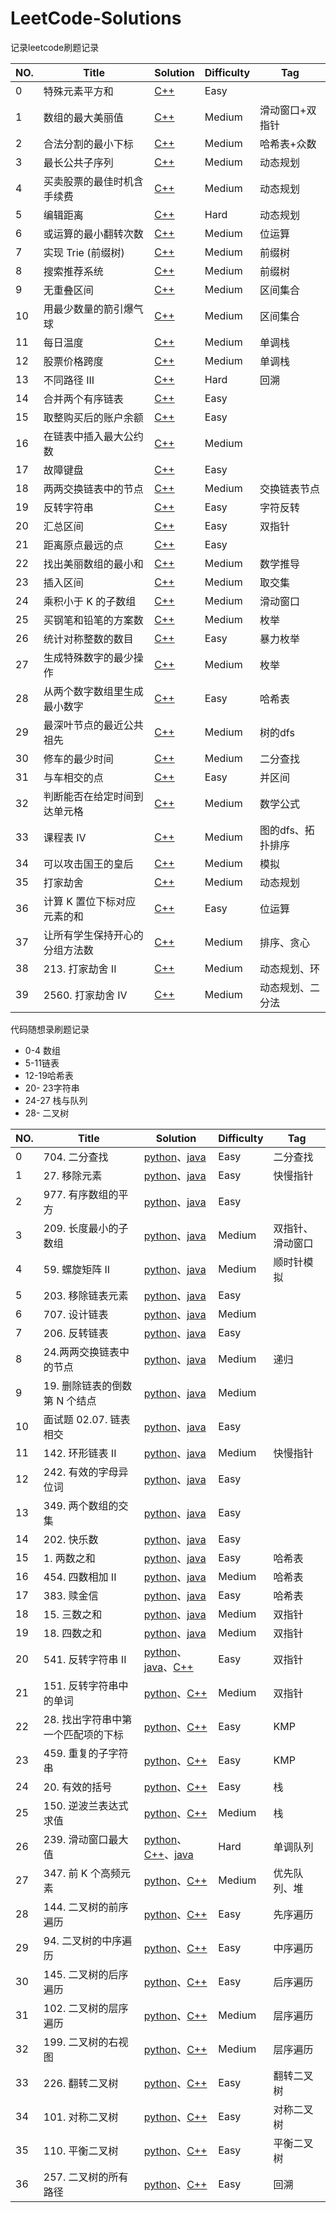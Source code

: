 # LeetCode-Solutions
记录leetcode刷题记录

| NO.  | Title                      | Solution                                                     | Difficulty | Tag             |
| ---- | -------------------------- | ------------------------------------------------------------ | ---------- | --------------- |
| 0    | 特殊元素平方和             | [C++](6889.%20特殊元素平方和/solution.cpp)                   | Easy       |                 |
| 1    | 数组的最大美丽值           | <a href="6929. 数组的最大美丽值/solution.cpp">C++</a>        | Medium     | 滑动窗口+双指针 |
| 2    | 合法分割的最小下标         | [C++](6927.%20合法分割的最小下标/solution.cpp)               | Medium     | 哈希表+众数     |
| 3    | 最长公共子序列             | [C++](1143.%20最长公共子序列/solution.cpp)                   | Medium     | 动态规划        |
| 4    | 买卖股票的最佳时机含手续费 | [C++](714.%20买卖股票的最佳时机含手续费/solution.cpp)        | Medium     | 动态规划        |
| 5    | 编辑距离                   | [C++](72.%20编辑距离/solution.cpp)                           | Hard       | 动态规划        |
| 6    | 或运算的最小翻转次数       | [C++](1318.%20或运算的最小翻转次数/solution.cpp)             | Medium     | 位运算          |
| 7    | 实现 Trie (前缀树)         | [C++](208.%20实现%20Trie%20(前缀树)/solution.cpp)            | Medium     | 前缀树          |
| 8    | 搜索推荐系统               | [C++](1268.%20搜索推荐系统/solution.cpp)                     | Medium     | 前缀树          |
| 9    | 无重叠区间                 | [C++](435.%20无重叠区间/solution.cpp)                        | Medium     | 区间集合        |
| 10   | 用最少数量的箭引爆气球     | [C++](452.%20用最少数量的箭引爆气球/solution.cpp)            | Medium     | 区间集合        |
| 11   | 每日温度                   | [C++](739.%20每日温度/solution.cpp)                          | Medium     | 单调栈          |
| 12   | 股票价格跨度               | [C++](901.%20股票价格跨度/solution.cpp)                      | Medium     | 单调栈          |
| 13   | 不同路径 III               | [C++](980.%20不同路径%20III/solution.cpp)                    | Hard       | 回溯            |
| 14   | 合并两个有序链表           | [C++](21.%20合并两个有序链表/solution.cpp)                   | Easy       |                 |
| 15   | 取整购买后的账户余额       | [C++](110场双周赛/6990.%20取整购买后的账户余额/solution.cpp) | Easy       |                 |
| 16   | 在链表中插入最大公约数     | [C++](110场双周赛/6940.%20在链表中插入最大公约数/solution.cpp) | Medium     |                 |
| 17   | 故障键盘                   | [C++](357场周赛/6925.%20故障键盘)                            | Easy       |                 |
| 18   | 两两交换链表中的节点       | [C++](24.%20两两交换链表中的节点/solution.cpp)               | Medium     | 交换链表节点    |
|19    | 反转字符串                 | [C++](344.%20反转字符串/solution.cpp)                         | Easy       | 字符反转 |
|20 | 汇总区间 | [C++](228.%20汇总区间/solution.cpp) | Easy | 双指针 |
|21 | 距离原点最远的点 | [C++](360场周赛/8015.%20距离原点最远的点/solution.cpp) | Easy |  |
|22 | 找出美丽数组的最小和 | [C++](360场周赛/8022.%20找出美丽数组的最小和/solution.cpp) | Medium | 数学推导 |
|23 | 插入区间 | [C++](57.%20插入区间/solution.cpp) | Medium | 取交集 |
|24 | 乘积小于 K 的子数组 | [C++](LCR%20009.%20乘积小于%20K%20的子数组/solution.cpp) | Medium | 滑动窗口 |
|25 | 买钢笔和铅笔的方案数 | [C++](2240.%20买钢笔和铅笔的方案数/solution.cpp) | Medium | 枚举 |
|26 | 统计对称整数的数目 | [C++](361场周赛/7020.%20统计对称整数的数目/solution.cpp) | Easy | 暴力枚举 |
|27 | 生成特殊数字的最少操作 | [C++](361场周赛/8040.%20生成特殊数字的最少操作/solution.cpp) | Medium | 枚举 |
|28 | 从两个数字数组里生成最小数字 | [C++](2605.%20从两个数字数组里生成最小数字/solution.cpp) | Easy | 哈希表 |
|29 | 最深叶节点的最近公共祖先 | [C++](1123.%20最深叶节点的最近公共祖先) | Medium | 树的dfs |
|30 | 修车的最少时间 | [C++](2594.%20修车的最少时间/solution.cpp) | Medium | 二分查找 |
|31 | 与车相交的点 | [C++](362场周赛/8029.%20与车相交的点/solution.cpp) | Easy | 并区间 |
|32 | 判断能否在给定时间到达单元格 | [C++](362场周赛/8049.%20判断能否在给定时间到达单元格/solution.cpp) | Medium | 数学公式 |
|33 | 课程表 IV | [C++](1462.%20课程表%20IV/solution.cpp) | Medium | 图的dfs、拓扑排序 |
|34 | 可以攻击国王的皇后 | [C++](1222.%20可以攻击国王的皇后/solution.cpp) | Medium | 模拟 |
|35 | 打家劫舍 | [C++](198.%20打家劫舍/solution.cpp) | Medium | 动态规划 |
|36 | 计算 K 置位下标对应元素的和 | [C++](363场周赛/100031.%20计算%20K%20置位下标对应元素的和/solution.cpp) | Easy | 位运算 |
|37 | 让所有学生保持开心的分组方法数 | [C++](363场周赛/100040.%20让所有学生保持开心的分组方法数/solution.cpp) | Medium | 排序、贪心 |
|38 | 213. 打家劫舍 II | [C++](213.%20打家劫舍%20II/solution.cpp) | Medium | 动态规划、环 |
|39 | 2560. 打家劫舍 IV | [C++](2560.%20打家劫舍%20IV/solution.cpp) | Medium | 动态规划、二分法 |



代码随想录刷题记录

- 0-4 数组
- 5-11链表
- 12-19哈希表
- 20- 23字符串
- 24-27 栈与队列
- 28- 二叉树

| NO.  | Title                              | Solution                                                     | Difficulty | Tag              |
| ---- | ---------------------------------- | ------------------------------------------------------------ | ---------- | ---------------- |
| 0    | 704. 二分查找                      | [python](704.%20二分查找/solution.py)、[java](704.%20二分查找/solution.java) | Easy       | 二分查找         |
| 1    | 27. 移除元素                       | [python](27.%20移除元素/Solution.py)、[java](27.%20移除元素/Solution.java) | Easy       | 快慢指针         |
| 2    | 977. 有序数组的平方                | [python](977.%20有序数组的平方/Solution.py)、[java](977.%20有序数组的平方/Solution.java) | Easy       |                  |
| 3    | 209. 长度最小的子数组              | [python](209.%20长度最小的子数组/Solution.py)、[java](209.%20长度最小的子数组/Solution.java) | Medium     | 双指针、滑动窗口 |
| 4    | 59. 螺旋矩阵 II                    | [python](59.%20螺旋矩阵%20II/Solution.py)、[java](59.%20螺旋矩阵%20II/Solution.java) | Medium     | 顺时针模拟       |
| 5    | 203. 移除链表元素                  | [python](203.%20移除链表元素/Solution.py)、[java](203.%20移除链表元素/Solution.java) | Easy       |                  |
| 6    | 707. 设计链表                      | [python](707.%20设计链表/Solution.py)、[java](707.%20设计链表/Solution.java) | Medium     |                  |
| 7    | 206. 反转链表                      | [python](206.%20反转链表/Solution.py)、[java](206.%20反转链表/Solution.java) | Easy       |                  |
| 8    | 24.两两交换链表中的节点            | [python](24.两两交换链表中的节点/Solution.py)、[java](24.两两交换链表中的节点/Solution.java) | Medium     | 递归             |
| 9    | 19. 删除链表的倒数第 N 个结点      | [python](19.%20删除链表的倒数第%20N%20个结点/Solution.py)、[java](19.%20删除链表的倒数第%20N%20个结点/Solution.java) | Medium     |                  |
| 10   | 面试题 02.07. 链表相交             | [python](面试题%2002.07.%20链表相交/Solution.py)、[java](面试题%2002.07.%20链表相交/Solution.java) | Easy       |                  |
| 11   | 142. 环形链表 II                   | [python](142.%20环形链表%20II/Solution.py)、[java](142.%20环形链表%20II/Solution.java) | Medium     | 快慢指针         |
| 12   | 242. 有效的字母异位词              | [python](242.%20有效的字母异位词/Solution.py)、[java](242.%20有效的字母异位词/Solution.java) | Easy       |                  |
| 13   | 349. 两个数组的交集                | [python](349.%20两个数组的交集/Solution.py)、[java](349.%20两个数组的交集/Solution.java) | Easy       |                  |
| 14   | 202. 快乐数                        | [python](202.%20快乐数/Solution.py)、[java](202.%20快乐数/Solution.java) | Easy       |                  |
| 15   | 1. 两数之和                        | [python](1.%20两数之和/Solution.py)、[java](1.%20两数之和/Solution.java) | Easy       | 哈希表           |
| 16   | 454. 四数相加 II                   | [python](454.%20四数相加%20II/Solution.py)、[java](454.%20四数相加%20II/Solution.java) | Medium     | 哈希表           |
| 17   | 383. 赎金信                        | [python](383.%20赎金信/Solution.py)、[java](383.%20赎金信/Solution.java) | Easy       | 哈希表           |
| 18   | 15. 三数之和                       | [python](15.%20三数之和/Solution.py)、[java](15.%20三数之和/Solution.java) | Medium     | 双指针           |
| 19   | 18. 四数之和                       | [python](18.%20四数之和/Solution.py)、[java](18.%20四数之和/Solution.java) | Medium     | 双指针           |
| 20   | 541. 反转字符串 II                 | [python](541.%20反转字符串%20II/Solution.py)、[java](541.%20反转字符串%20II/Solution.java)、[C++](541.%20反转字符串%20II/Solution.cpp) | Easy       | 双指针           |
| 21   | 151. 反转字符串中的单词            | [python](151.%20反转字符串中的单词/Solution.py)、[C++](151.%20反转字符串中的单词/Solution.cpp) | Medium     | 双指针           |
| 22   | 28. 找出字符串中第一个匹配项的下标 | [python](28.%20找出字符串中第一个匹配项的下标/Solution.py)、[C++](28.%20找出字符串中第一个匹配项的下标/Solution.cpp) | Easy       | KMP              |
| 23   | 459. 重复的子字符串                | [python](459.%20重复的子字符串/Solution.py)、[C++](459.%20重复的子字符串/Solution.cpp) | Easy       | KMP              |
| 24   | 20. 有效的括号                     | [python](20.%20有效的括号/Solution.py)、[C++](20.%20有效的括号/Solution.cpp) | Easy       | 栈               |
| 25   | 150. 逆波兰表达式求值              | [python](150.%20逆波兰表达式求值/Solution.py)、[C++](150.%20逆波兰表达式求值/Solution.cpp) | Medium     | 栈               |
| 26   | 239. 滑动窗口最大值                | [python](239.%20滑动窗口最大值/Solution.py)、[C++](239.%20滑动窗口最大值/Solution.cpp)、[java](239.%20滑动窗口最大值/Solution.java) | Hard       | 单调队列         |
| 27   | 347. 前 K 个高频元素           | [python](347.%20前%20K%20个高频元素/Solution.py)、[C++](347.%20前%20K%20个高频元素/Solution.cpp) | Medium     | 优先队列、堆           |
| 28   | 144. 二叉树的前序遍历           | [python](144.%20二叉树的前序遍历/Solution.py)、[C++](144.%20二叉树的前序遍历/Solution.cpp) | Easy     | 先序遍历         |
| 29   | 94. 二叉树的中序遍历           | [python](94.%20二叉树的中序遍历/Solution.py)、[C++](94.%20二叉树的中序遍历/Solution.cpp) | Easy     | 中序遍历         |
| 30   | 145. 二叉树的后序遍历           | [python](145.%20二叉树的后序遍历/Solution.py)、[C++](145.%20二叉树的后序遍历/Solution.cpp) | Easy     | 后序遍历         |
| 31   | 102. 二叉树的层序遍历           | [python](102.%20二叉树的层序遍历/Solution.py)、[C++](102.%20二叉树的层序遍历/Solution.cpp) | Medium     | 层序遍历         |
| 32   | 199. 二叉树的右视图           | [python](199.%20二叉树的右视图/Solution.py)、[C++](199.%20二叉树的右视图/Solution.cpp) | Medium     | 层序遍历         |
| 33   | 226. 翻转二叉树           | [python](226.%20翻转二叉树/Solution.py)、[C++](226.%20翻转二叉树/Solution.cpp) | Easy     | 翻转二叉树         |
| 34   | 101. 对称二叉树          | [python](101.%20对称二叉树/Solution.py)、[C++](101.%20对称二叉树/Solution.cpp) | Easy     | 对称二叉树         |
| 35   | 110. 平衡二叉树          | [python](110.%20平衡二叉树/Solution.py)、[C++](110.%20平衡二叉树/Solution.cpp) | Easy     | 平衡二叉树         |
| 36   | 257. 二叉树的所有路径        | [python](257.%20二叉树的所有路径/Solution.py)、[C++](257.%20二叉树的所有路径/Solution.cpp) | Easy     | 回溯         |

